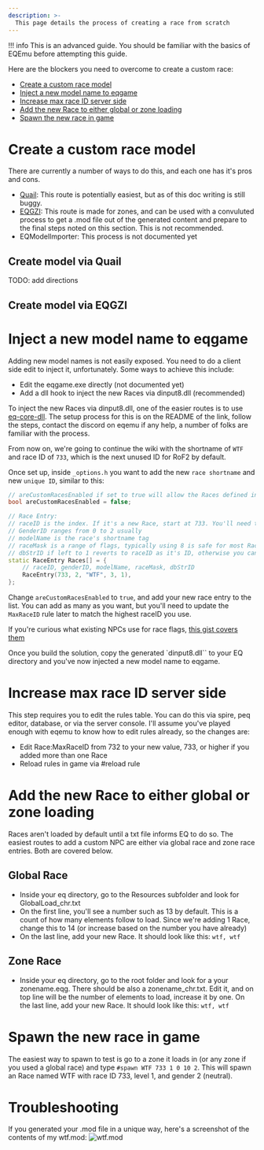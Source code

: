 ```yaml
---
description: >-
  This page details the process of creating a race from scratch
---
```

!!! info
  This is an advanced guide. You should be familiar with the basics of EQEmu before attempting this guide.

Here are the blockers you need to overcome to create a custom race:

- [Create a custom race model](#create-a-custom-race-model)
- [Inject a new model name to eqgame](#inject-a-new-model-name-to-eqgame)
- [Increase max race ID server side](#increase-max-race-id-server-side)
- [Add the new Race to either global or zone loading](#add-the-new-Race-to-either-global-or-zone-loading)
- [Spawn the new race in game](#spawn-the-new-race-in-game)

# Create a custom race model

There are currently a number of ways to do this, and each one has it's pros and cons. 

- [Quail](#create-model-via-quail): This route is potentially easiest, but as of this doc writing is still buggy.
- [EQGZI](#create-model-via-eqgzi): This route is made for zones, and can be used with a convuluted process to get a .mod file out of the generated content and prepare to the final steps noted on this section. This is not recommended.
- EQModelImporter: This process is not documented yet

## Create model via Quail

TODO: add directions

## Create model via EQGZI

# Inject a new model name to eqgame

Adding new model names is not easily exposed. You need to do a client side edit to inject it, unfortunately. Some ways to achieve this include:

- Edit the eqgame.exe directly (not documented yet)
- Add a dll hook to inject the new Races via dinput8.dll (recommended)

To inject the new Races via dinput8.dll, one of the easier routes is to use [eq-core-dll](https://github.com/xackery/eq-core-dll). The setup process for this is on the README of the link, follow the steps, contact the discord on eqemu if any help, a number of folks are familiar with the process.

From now on, we're going to continue the wiki with the shortname of `WTF` and race ID of `733`, which is the next unused ID for RoF2 by default.


Once set up, inside `_options.h` you want to add the new `race shortname` and new `unique ID`, similar to this:

```cpp
// areCustomRacesEnabled if set to true will allow the Races defined in Races[] to be injected in game
bool areCustomRacesEnabled = false;

// Race Entry:
// raceID is the index. If it's a new Race, start at 733. You'll need to update the rule Race:MaxRaceID
// GenderID ranges from 0 to 2 usually
// modelName is the race's shortname tag
// raceMask is a range of flags, typically using 8 is safe for most Races, but e.g. 1 = drivable boat, 2 = ridable boat, etc
// dbStrID if left to 1 reverts to raceID as it's ID, otherwise you can custom set one, and it'll look up dbStr for info
static RaceEntry Races[] = {
    // raceID, genderID, modelName, raceMask, dbStrID
    RaceEntry(733, 2, "WTF", 3, 1),
};
```

Change `areCustomRacesEnabled` to `true`, and add your new race entry to the list. You can add as many as you want, but you'll need to update the `MaxRaceID` rule later to match the highest raceID you use.

If you're curious what existing NPCs use for race flags, [this gist covers them](https://gist.github.com/xackery/f39d14b93004dae295e861f387a7374e)

Once you build the solution, copy the generated `dinput8.dll`` to your EQ directory and you've now injected a new model name to eqgame.

# Increase max race ID server side

This step requires you to edit the rules table. You can do this via spire, peq editor, database, or via the server console. I'll assume you've played enough with eqemu to know how to edit rules already, so the changes are:

- Edit Race:MaxRaceID from 732 to your new value, 733, or higher if you added more than one Race
- Reload rules in game via #reload rule

# Add the new Race to either global or zone loading

Races aren't loaded by default until a txt file informs EQ to do so. The easiest routes to add a custom NPC are either via global race and zone race entries. Both are covered below.

## Global Race
- Inside your eq directory, go to the Resources subfolder and look for GlobalLoad_chr.txt
- On the first line, you'll see a number such as 13 by default. This is a count of how many elements follow to load. Since we're adding 1 Race, change this to 14 (or increase based on the number you have already)
- On the last line, add your new Race. It should look like this: `wtf, wtf`

## Zone Race
- Inside your eq directory, go to the root folder and look for a your zonename.eqg. There should be also a zonename_chr.txt. Edit it, and on top line will be the number of elements to load, increase it by one. On the last line, add your new Race. It should look like this: `wtf, wtf`

# Spawn the new race in game

The easiest way to spawn to test is go to a zone it loads in (or any zone if you used a global race) and type `#spawn WTF 733 1 0 10 2`. This will spawn an Race named WTF with race ID 733, level 1, and gender 2 (neutral).

# Troubleshooting

If you generated your .mod file in a unique way, here's a screenshot of the contents of my wtf.mod:
![wtf.mod](![wtf.mod](../../../gitbook/assets/wtf.mod.png))

